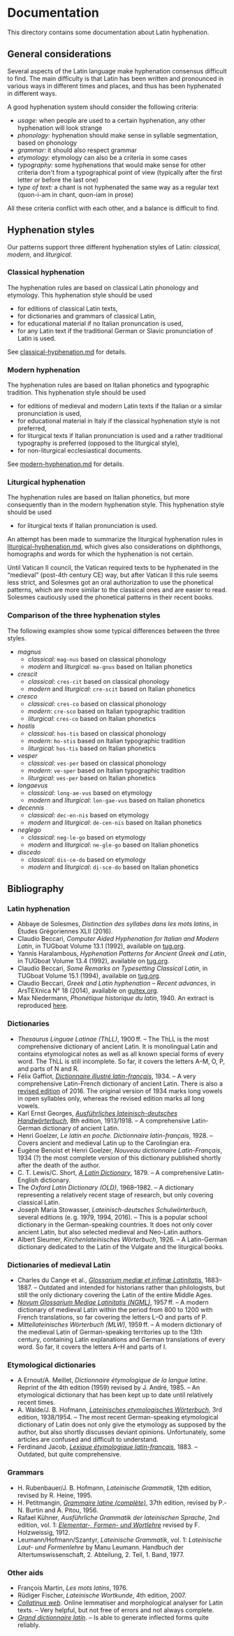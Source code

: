 # Documentation

This directory contains some documentation about Latin hyphenation.

## General considerations

Several aspects of the Latin language make hyphenation consensus difficult to find. The main difficulty is that Latin has been written and pronounced in various ways in different times and places, and thus has been hyphenated in different ways.

A good hyphenation system should consider the following criteria:

- _usage:_ when people are used to a certain hyphenation, any other hyphenation will look strange
- _phonology:_ hyphenation should make sense in syllable segmentation, based on phonology
- _grammar:_ it should also respect grammar
- _etymology:_ etymology can also be a criteria in some cases
- _typography:_ some hyphenations that would make sense for other criteria don't from a typographical point of view (typically after the first letter or before the last one)
- _type of text:_ a chant is not hyphenated the same way as a regular text (quon-i-am in chant, quon-iam in prose)

All these criteria conflict with each other, and a balance is difficult to find.

## Hyphenation styles

Our patterns support three different hyphenation styles of Latin: *classical*,
*modern*, and *liturgical*.

### Classical hyphenation

The hyphenation rules are based on classical Latin phonology and etymology.
This hyphenation style should be used
- for editions of classical Latin texts,
- for dictionaries and grammars of classical Latin,
- for educational material if no Italian pronuncation is used,
- for any Latin text if the traditional German or Slavic pronunciation of Latin
  is used.

See [classical-hyphenation.md](classical-hyphenation.md) for details.

### Modern hyphenation

The hyphenation rules are based on Italian phonetics and typographic tradition.
This hyphenation style should be used
- for editions of medieval and modern Latin texts if the Italian or a similar
  pronunciation is used,
- for educational material in Italy if the classical hyphenation style is not
  preferred,
- for liturgical texts if Italian pronunciation is used and a rather
  traditional typography is preferred (opposed to the liturgical style),
- for non-liturgical ecclesiastical documents.

See [modern-hyphenation.md](modern-hyphenation.md) for details.

### Liturgical hyphenation

The hyphenation rules are based on Italian phonetics, but more consequently
than in the modern hyphenation style. This hyphenation style should be used
- for liturgical texts if Italian pronunciation is used.

An attempt has been made to summarize the liturgical hyphenation rules in [liturgical-hyphenation.md](liturgical-hyphenation.md), which gives also considerations on diphthongs, homographs and words for which the hyphenation is not certain.

Until Vatican II council, the Vatican required texts to be hyphenated in the
“medieval” (post-4th century CE) way, but after Vatican II this rule seems less
strict, and Solesmes got an oral authorization to use the phonetical patterns,
which are more similar to the classical ones and are easier to read. Solesmes
cautiously used the phonetical patterns in their recent books.

### Comparison of the three hyphenation styles

The following examples show some typical differences between the three styles.
- *magnus*
    - *classical*: `mag-nus` based on classical phonology
    - *modern* and *liturgical*: `ma-gnus` based on Italian phonetics
- *crescit*
    - *classical*: `cres-cit` based on classical phonology
    - *modern* and *liturgical*: `cre-scit` based on Italian phonetics
- *cresco*
    - *classical*: `cres-co` based on classical phonology
    - *modern*: `cre-sco` based on Italian typographic tradition
    - *liturgical*: `cres-co` based on Italian phonetics
- *hostis*
    - *classical*: `hos-tis` based on classical phonology
    - *modern*: `ho-stis` based on Italian typographic tradition
    - *liturgical*: `hos-tis` based on Italian phonetics
- *vesper*
    - *classical*: `ves-per` based on classical phonology
    - *modern*: `ve-sper` based on Italian typographic tradition
    - *liturgical*: `ves-per` based on Italian phonetics
- *longaevus*
    - *classical*: `long-ae-vus` based on etymology
    - *modern* and *liturgical*: `lon-gae-vus` based on Italian phonetics
- *decennis*
    - *classical*: `dec-en-nis` based on etymology
    - *modern* and *liturgical*: `de-cen-nis` based on Italian phonetics
- *neglego*
    - *classical*: `neg-le-go` based on etymology
    - *modern* and *liturgical*: `ne-gle-go` based on Italian phonetics
- *discedo*
    - *classical*: `dis-ce-do` based on etymology
    - *modern* and *liturgical*: `di-sce-do` based on Italian phonetics

## Bibliography
### Latin hyphenation
- Abbaye de Solesmes, *Distinction des syllabes dans les mots latins*, in
  Études Grégoriennes XLII (2016).
- Claudio Beccari, *Computer Aided Hyphenation for Italian and Modern Latin*,
  in TUGboat Volume 13.1 (1992), available on
  [tug.org](https://tug.org/TUGboat/tb13-1/tb34becc.pdf).
- Yannis Haralambous, *Hyphenation Patterns for Ancient Greek and Latin*, in
  TUGboat Volume 13.4 (1992), available on
  [tug.org](https://tug.org/TUGboat/tb13-4/tb37hara-hyfgl.pdf).
- Claudio Beccari, *Some Remarks on Typesetting Classical Latin*, in TUGboat
  Volume 15.1 (1994), available on
  [tug.org](https://tug.org/TUGboat/tb15-1/tb42becc-ancient.pdf).
- Claudio Beccari, *Greek and Latin hyphenation – Recent advances*, in
  ArsTEXnica N° 18 (2014), available on
  [guitex.org](http://www.guitex.org/home/images/ArsTeXnica/AT018/GreekLatinHyphens.pdf).
- Max Niedermann, *Phonétique historique du latin*, 1940. An extract is
  reproduced [here](liturgical-hyphenation.md#Phonétique-historique-du-latin).

### Dictionaries
- *Thesaurus Linguae Latinae (ThLL)*, 1900 ff. – The ThLL is the most
  comprehensive dictionary of ancient Latin. It is monolingual Latin and
  contains etymological notes as well as all known special forms of every word.
  The ThLL is still incomplete. So far, it covers the letters A–M, O, P, and
  parts of N and R.
- Félix Gaffiot, [*Dictionnaire illustré
  latin-français*](https://www.lexilogos.com/latin/gaffiot.php), 1934. – A very
  comprehensive Latin-French dictionary of ancient Latin. There is also a
  [revised edition](http://gerardgreco.free.fr/spip.php?article43&lang=fr) of
  2016. The original version of 1934 marks long vowels in open syllables only,
  whereas the revised edition marks all long vowels.
- Karl Ernst Georges, [*Ausführliches lateinisch-deutsches
  Handwörterbuch*](http://www.zeno.org/Georges-1913), 8th edition, 1913/1918. –
  A comprehensive Latin-German dictionary of ancient Latin.
- Henri Goelzer, *Le latin en poche. Dictionnaire latin-français*, 1928. –
  Covers ancient and medieval Latin up to the Carolingian era.
- Eugène Benoist et Henri Goelzer, *Nouveau dictionnaire Latin-Français*, 1934 (?) the most complete version of this dictionary published shortly after the death of the author.
- C. T. Lewis/C. Short, [*A Latin
  Dictionary*](http://www.perseus.tufts.edu/hopper/text?doc=Perseus%3atext%3a1999.04.0059),
  1879. – A comprehensive Latin-English dictionary.
- The *Oxford Latin Dictionary (OLD)*, 1968–1982. – A dictionary representing a
  relatively recent stage of research, but only covering classical Latin.
- Joseph Maria Stowasser, *Lateinisch-deutsches Schulwörterbuch*, several
  editions (e. g. 1979, 1994, 2016). – This is a popular school dictionary in
  the German-speaking countries. It does not only cover ancient Latin, but also
  selected medieval and Neo-Latin authors.
- Albert Sleumer, *Kirchenlateinisches Wörterbuch*, 1926. – A Latin-German
  dictionary dedicated to the Latin of the Vulgate and the liturgical books.

### Dictionaries of medieval Latin
- Charles du Cange et al., [*Glossarium mediæ et infimæ
  Latinitatis*](http://ducange.enc.sorbonne.fr/), 1883–1887. – Outdated and
  intended for historians rather than philologists, but still the only
  dictionary covering the Latin of the entire Middle Ages.
- [*Novum Glossarium Mediae Latinitatis (NGML)*](http://glossaria.eu/ngml/),
  1957 ff. – A modern dictionary of medieval Latin within the period from 800
  to 1200 with French translations, so far covering the letters L–O and parts
  of P.
- *Mittellateinisches Wörterbuch (MLW)*, 1959 ff. – A modern dictionary of the
  medieval Latin of German-speaking territories up to the 13th century,
  containing Latin explanations and German translations of every word. So far,
  it covers the letters A–H and parts of I.

### Etymological dictionaries
- A Ernout/A. Meillet, *Dictionnaire étymologique de la langue latine*.
  Reprint of the 4th edition (1959) revised by J. André, 1985. – An
  etymological dictionary that has been kept up to date until relatively recent
  times.
- A. Walde/J. B. Hofmann, [*Lateinisches etymologisches
  Wörterbuch*](https://archive.org/details/walde/), 3rd edition, 1938/1954. –
  The most recent German-speaking etymological dictionary of Latin does not
  only give the etymology as supposed by the author, but also shortly discusses
  deviant opinions. Unfortunately, some articles are confused and difficult to
  understand.
- Ferdinand Jacob, [*Lexique étymologique
  latin-français*](https://archive.org/stream/LexiqueEtymologiqueLatin-franais),
  1883. – Outdated, but quite comprehensive.

### Grammars
- H. Rubenbauer/J. B. Hofmann, *Lateinische Grammatik*, 12th edition, revised
  by R. Heine, 1995.
- H. Petitmangin, [*Grammaire latine
  (complète)*](https://archive.org/details/PetitmanginLatinGrammaire/), 37th
  edition, revised by P.-N. Burtin and A. Pitou, 1956.
- Rafael Kühner, *Ausführliche Grammatik der lateinischen Sprache*, 2nd
  edition, vol. 1: [*Elementar-, Formen- und
  Wortlehre*](https://archive.org/details/ausfhrlichegra01khuoft/) revised by
  F. Holzweissig, 1912.
- Leumann/Hofmann/Szantyr, *Lateinische Grammatik*, vol. 1: *Lateinische Laut-
  und Formenlehre* by Manu Leumann. Handbuch der Altertumswissenschaft, 2.
  Abteilung, 2. Teil, 1. Band, 1977.

### Other aids
- François Martin, *Les mots latins*, 1976.
- Rüdiger Fischer, *Lateinische Wortkunde*, 4th edition, 2007.
- [*Collatinus web*](https://outils.biblissima.fr/en/collatinus-web/). Online
  lemmatiser and morphological analyser for Latin texts. – Very helpful, but
  not free of errors and not always complete.
- [*Grand dictionnaire latin*](https://www.grand-dictionnaire-latin.com/). – Is
  able to generate inflected forms quite reliably.
